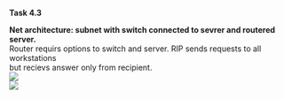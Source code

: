 **Task 4.3**
<br>

**Net architecture: subnet with switch connected to sevrer and routered server.**
<br>
Router requirs options to switch and server. RIP sends requests to all workstations
<br>
but recievs answer only from recipient.
<br>
<img src="https://github.com/HighLandner/DevOps_online_Kharkiv_2021Q1/blob/master/m4/task4.3/images/Scheme1.png">
<br>
<img src="https://github.com/HighLandner/DevOps_online_Kharkiv_2021Q1/blob/master/m4/task4.3/images/EL1.png">
